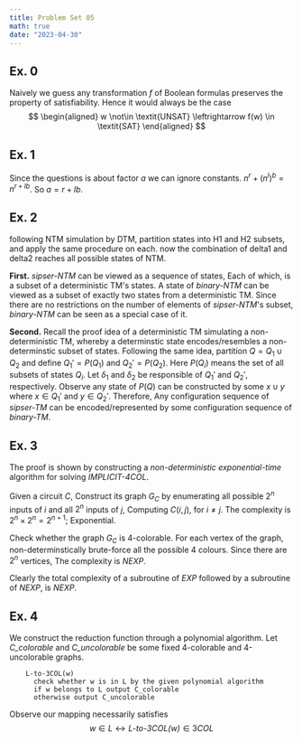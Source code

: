 ```yaml
---
title: Problem Set 05
math: true
date: "2023-04-30"
---
```


## Ex. 0

Naively we guess any transformation $f$ of Boolean formulas preserves the property of satisfiability. Hence it would always be the case
$$
\begin{aligned}
w \not\in \textit{UNSAT} \leftrightarrow f(w) \in \textit{SAT}
\end{aligned}
$$


## Ex. 1 

Since the questions is about factor $a$ we can ignore constants. $n^r + {(n^l)}^b = n^{r+lb}$. So $a = r+lb$.


## Ex. 2

following NTM simulation by DTM, partition states into H1 and H2 subsets, and apply the same procedure on each. now the combination of delta1 and delta2 reaches all possible states of NTM.

**First.** *sipser-NTM* can be viewed as a sequence of states, Each of which, is a subset of a deterministic TM's states. A state of *binary-NTM* can be viewed as a subset of exactly two states from a deterministic TM. Since there are no restrictions on the number of elements of *sipser-NTM*'s subset, *binary-NTM* can be seen as a special case of it.

**Second.** Recall the proof idea of a deterministic TM simulating a non-deterministic TM, whereby a determinstic state encodes/resembles a non-determinstic subset of states. Following the same idea, partition $Q = Q_1 \cup Q_2$ and define $Q_1' = P(Q_1)$ and $Q_2' = P(Q_2)$. Here $P(Q_i)$ means the set of all subsets of states $Q_i$. Let $\delta_1$ and $\delta_2$ be responsible of $Q_1'$ and $Q_2'$, respectively. Observe any state of $P(Q)$ can be constructed by some $x \cup y$ where
$x \in Q_1'$ and $y \in Q_2'$. Therefore, Any configuration sequence of *sipser-TM* can be encoded/represented by some configuration sequence of *binary-TM*.


## Ex. 3

The proof is shown by constructing a *non-deterministic* *exponential-time* algorithm for solving *IMPLICIT-4COL*.

Given a circuit $C$, Construct its graph $G_C$ by enumerating all possible $2^n$ inputs of $i$ and all $2^n$ inputs of $j$, Computing $C(i,j)$, for $i \neq j$. The complexity is $2^n \times 2^n = 2^{n+1}$; Exponential.

Check whether the graph $G_C$ is 4-colorable. For each vertex of the graph, non-determinstically brute-force all the possible 4 colours. Since there are $2^n$ vertices, The complexity is *NEXP*.

Clearly the total complexity of a subroutine of *EXP* followed by a subroutine of *NEXP*, is *NEXP*.


## Ex. 4

We construct the reduction function through a polynomial algorithm. Let *C_colorable* and *C_uncolorable* be some fixed 4-colorable and 4-uncolorable graphs.

```
    L-to-3COL(w)
      check whether w is in L by the given polynomial algorithm
      if w belongs to L output C_colorable
      otherwise output C_uncolorable
```
Observe our mapping necessarily satisfies
$$
w \in L \leftrightarrow \textit{L-to-3COL(w)} \in 3COL
$$
